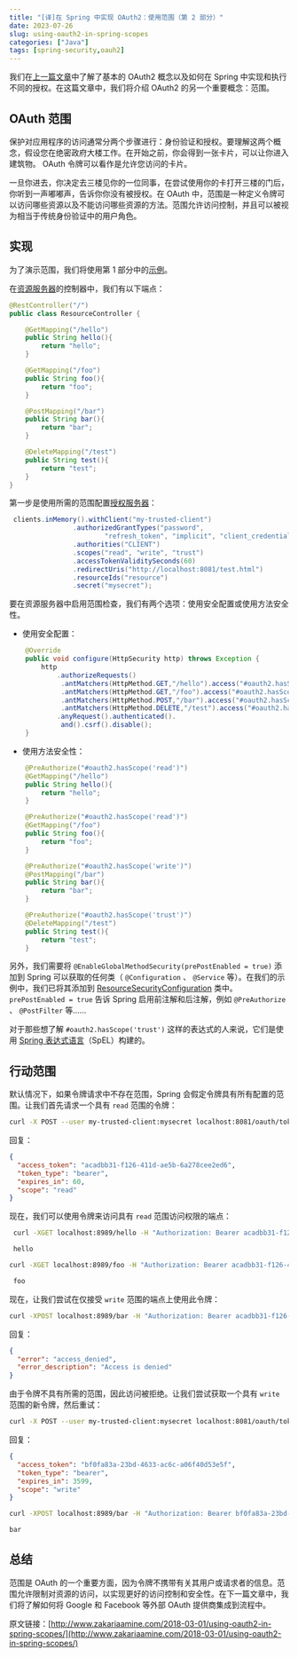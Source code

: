 ```yaml
---
title: "[译]在 Spring 中实现 OAuth2：使用范围（第 2 部分）"
date: 2023-07-26
slug: using-oauth2-in-spring-scopes
categories: ["Java"]
tags: [spring-security,oauh2]
---
```


我们在[上一篇文章](/posts/2023/07/26/using-oauth2-in-spring/)中了解了基本的 OAuth2 概念以及如何在 Spring 中实现和执行不同的授权。在这篇文章中，我们将介绍 OAuth2 的另一个重要概念：范围。

## OAuth 范围

保护对应用程序的访问通常分两个步骤进行：身份验证和授权。要理解这两个概念，假设您在绝密政府大楼工作。在开始之前，你会得到一张卡片，可以让你进入建筑物。 OAuth 令牌可以看作是允许您访问的卡片。

一旦你进去，你决定去三楼见你的一位同事，在尝试使用你的卡打开三楼的门后，你听到一声嘟嘟声，告诉你你没有被授权。在 OAuth 中，范围是一种定义令牌可以访问哪些资源以及不能访问哪些资源的方法。范围允许访问控制，并且可以被视为相当于传统身份验证中的用户角色。

## 实现

为了演示范围，我们将使用第 1 部分中的[示例](https://github.com/zak905/oauth2-example)。

在[资源服务器](https://github.com/zak905/oauth2-example/blob/master/resource-server/src/main/java/com/gwidgets/examples/resourceserver/ResourceController.java)的控制器中，我们有以下端点：

```java
@RestController("/")
public class ResourceController {

    @GetMapping("/hello")
    public String hello(){
        return "hello";
    }

    @GetMapping("/foo")
    public String foo(){
        return "foo";
    }

    @PostMapping("/bar")
    public String bar(){
        return "bar";
    }

    @DeleteMapping("/test")
    public String test(){
        return "test";
    }
}
```

第一步是使用所需的范围配置[授权服务器](https://github.com/zak905/oauth2-example/blob/master/authorization-server/src/main/java/com/gwidgets/examples/authorizationserver/AuthorizationSecurityConfig.java#L34)：

```java
 clients.inMemory().withClient("my-trusted-client")
                .authorizedGrantTypes("password",
                        "refresh_token", "implicit", "client_credentials", "authorization_code")
                .authorities("CLIENT")
                .scopes("read", "write", "trust")
                .accessTokenValiditySeconds(60)
                .redirectUris("http://localhost:8081/test.html")
                .resourceIds("resource")
                .secret("mysecret");

```

要在资源服务器中启用范围检查，我们有两个选项：使用安全配置或使用方法安全性。

- 使用安全配置：

```java
	@Override
	public void configure(HttpSecurity http) throws Exception {
		http
			.authorizeRequests()
			 .antMatchers(HttpMethod.GET,"/hello").access("#oauth2.hasScope('read')")
			 .antMatchers(HttpMethod.GET,"/foo").access("#oauth2.hasScope('read')")
			 .antMatchers(HttpMethod.POST,"/bar").access("#oauth2.hasScope('write')")
			 .antMatchers(HttpMethod.DELETE,"/test").access("#oauth2.hasScope('trust')")
			.anyRequest().authenticated().
			 and().csrf().disable();
	}

```

- 使用方法安全性：

```java
    @PreAuthorize("#oauth2.hasScope('read')")
    @GetMapping("/hello")
    public String hello(){
        return "hello";
    }

    @PreAuthorize("#oauth2.hasScope('read')")
    @GetMapping("/foo")
    public String foo(){
        return "foo";
    }

    @PreAuthorize("#oauth2.hasScope('write')")
    @PostMapping("/bar")
    public String bar(){
        return "bar";
    }

    @PreAuthorize("#oauth2.hasScope('trust')")
    @DeleteMapping("/test")
    public String test(){
        return "test";
    }
```

另外，我们需要将 `@EnableGlobalMethodSecurity(prePostEnabled = true)` 添加到 Spring 可以获取的任何类（ `@Configuration` 、 `@Service` 等）。在我们的示例中，我们已将其添加到 [ResourceSecurityConfiguration](https://github.com/zak905/oauth2-example/blob/master/resource-server/src/main/java/com/gwidgets/examples/resourceserver/ResourceSecurityConfiguration.java#L18) 类中。 `prePostEnabled = true` 告诉 Spring 启用前注解和后注解，例如 `@PreAuthorize` 、 `@PostFilter` 等......

对于那些想了解 `#oauth2.hasScope('trust')` 这样的表达式的人来说，它们是使用 [Spring 表达式语言](https://docs.spring.io/spring/docs/4.3.12.RELEASE/spring-framework-reference/html/expressions.html)（SpEL）构建的。

## 行动范围

默认情况下，如果令牌请求中不存在范围，Spring 会假定令牌具有所有配置的范围。让我们首先请求一个具有 `read` 范围的令牌：

```bash
curl -X POST --user my-trusted-client:mysecret localhost:8081/oauth/token -d 'grant_type=client_credentials&client_id=my-trusted-client&scope=read' -H "Accept: application/json"
```

回复：

```json
{
  "access_token": "acadbb31-f126-411d-ae5b-6a278cee2ed6",
  "token_type": "bearer",
  "expires_in": 60,
  "scope": "read"
}
```

现在，我们可以使用令牌来访问具有 `read` 范围访问权限的端点：

```bash
 curl -XGET localhost:8989/hello -H "Authorization: Bearer acadbb31-f126-411d-ae5b-6a278cee2ed6"

 hello

curl -XGET localhost:8989/foo -H "Authorization: Bearer acadbb31-f126-411d-ae5b-6a278cee2ed6"

 foo
```

现在，让我们尝试在仅接受 `write` 范围的端点上使用此令牌：

```bash
curl -XPOST localhost:8989/bar -H "Authorization: Bearer acadbb31-f126-411d-ae5b-6a278cee2ed6"
```

回复：

```json
{
  "error": "access_denied",
  "error_description": "Access is denied"
}
```

由于令牌不具有所需的范围，因此访问被拒绝。让我们尝试获取一个具有 `write` 范围的新令牌，然后重试：

```bash
curl -X POST --user my-trusted-client:mysecret localhost:8081/oauth/token -d 'grant_type=client_credentials&client_id=my-trusted-client&scope=write' -H "Accept: application/json"
```

回复：

```json
{
  "access_token": "bf0fa83a-23bd-4633-ac6c-a06f40d53e5f",
  "token_type": "bearer",
  "expires_in": 3599,
  "scope": "write"
}
```

```bash
curl -XPOST localhost:8989/bar -H "Authorization: Bearer bf0fa83a-23bd-4633-ac6c-a06f40d53e5f"

bar
```

## 总结

范围是 OAuth 的一个重要方面，因为令牌不携带有关其用户或请求者的信息。范围允许限制对资源的访问，以实现更好的访问控制和安全性。在下一篇文章中，我们将了解如何将 Google 和 Facebook 等外部 OAuth 提供商集成到流程中。

原文链接：[http://www.zakariaamine.com/2018-03-01/using-oauth2-in-spring-scopes/](http://www.zakariaamine.com/2018-03-01/using-oauth2-in-spring-scopes/)
